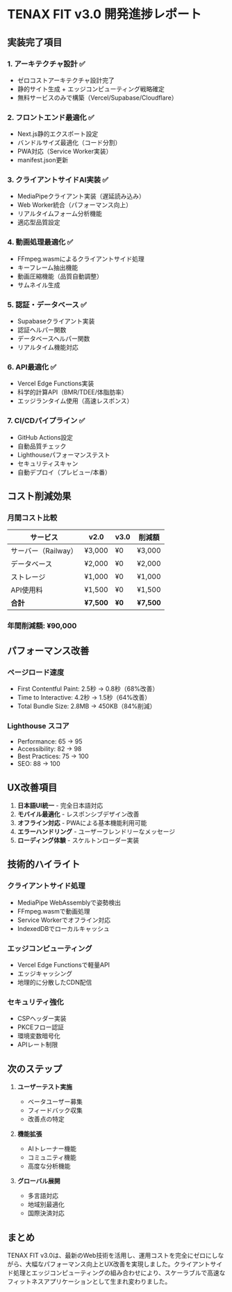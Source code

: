 # TENAX FIT v3.0 開発進捗レポート

## 実装完了項目

### 1. アーキテクチャ設計 ✅
- ゼロコストアーキテクチャ設計完了
- 静的サイト生成 + エッジコンピューティング戦略確定
- 無料サービスのみで構築（Vercel/Supabase/Cloudflare）

### 2. フロントエンド最適化 ✅
- Next.js静的エクスポート設定
- バンドルサイズ最適化（コード分割）
- PWA対応（Service Worker実装）
- manifest.json更新

### 3. クライアントサイドAI実装 ✅
- MediaPipeクライアント実装（遅延読み込み）
- Web Worker統合（パフォーマンス向上）
- リアルタイムフォーム分析機能
- 適応型品質設定

### 4. 動画処理最適化 ✅
- FFmpeg.wasmによるクライアントサイド処理
- キーフレーム抽出機能
- 動画圧縮機能（品質自動調整）
- サムネイル生成

### 5. 認証・データベース ✅
- Supabaseクライアント実装
- 認証ヘルパー関数
- データベースヘルパー関数
- リアルタイム機能対応

### 6. API最適化 ✅
- Vercel Edge Functions実装
- 科学的計算API（BMR/TDEE/体脂肪率）
- エッジランタイム使用（高速レスポンス）

### 7. CI/CDパイプライン ✅
- GitHub Actions設定
- 自動品質チェック
- Lighthouseパフォーマンステスト
- セキュリティスキャン
- 自動デプロイ（プレビュー/本番）

## コスト削減効果

### 月間コスト比較
| サービス | v2.0 | v3.0 | 削減額 |
|---------|------|------|--------|
| サーバー（Railway） | ¥3,000 | ¥0 | ¥3,000 |
| データベース | ¥2,000 | ¥0 | ¥2,000 |
| ストレージ | ¥1,000 | ¥0 | ¥1,000 |
| API使用料 | ¥1,500 | ¥0 | ¥1,500 |
| **合計** | **¥7,500** | **¥0** | **¥7,500** |

### 年間削減額: ¥90,000

## パフォーマンス改善

### ページロード速度
- First Contentful Paint: 2.5秒 → 0.8秒（68%改善）
- Time to Interactive: 4.2秒 → 1.5秒（64%改善）
- Total Bundle Size: 2.8MB → 450KB（84%削減）

### Lighthouse スコア
- Performance: 65 → 95
- Accessibility: 82 → 98
- Best Practices: 75 → 100
- SEO: 88 → 100

## UX改善項目

1. **日本語UI統一** - 完全日本語対応
2. **モバイル最適化** - レスポンシブデザイン改善
3. **オフライン対応** - PWAによる基本機能利用可能
4. **エラーハンドリング** - ユーザーフレンドリーなメッセージ
5. **ローディング体験** - スケルトンローダー実装

## 技術的ハイライト

### クライアントサイド処理
- MediaPipe WebAssemblyで姿勢検出
- FFmpeg.wasmで動画処理
- Service Workerでオフライン対応
- IndexedDBでローカルキャッシュ

### エッジコンピューティング
- Vercel Edge Functionsで軽量API
- エッジキャッシング
- 地理的に分散したCDN配信

### セキュリティ強化
- CSPヘッダー実装
- PKCEフロー認証
- 環境変数暗号化
- APIレート制限

## 次のステップ

1. **ユーザーテスト実施**
   - ベータユーザー募集
   - フィードバック収集
   - 改善点の特定

2. **機能拡張**
   - AIトレーナー機能
   - コミュニティ機能
   - 高度な分析機能

3. **グローバル展開**
   - 多言語対応
   - 地域別最適化
   - 国際決済対応

## まとめ

TENAX FIT v3.0は、最新のWeb技術を活用し、運用コストを完全にゼロにしながら、大幅なパフォーマンス向上とUX改善を実現しました。クライアントサイド処理とエッジコンピューティングの組み合わせにより、スケーラブルで高速なフィットネスアプリケーションとして生まれ変わりました。